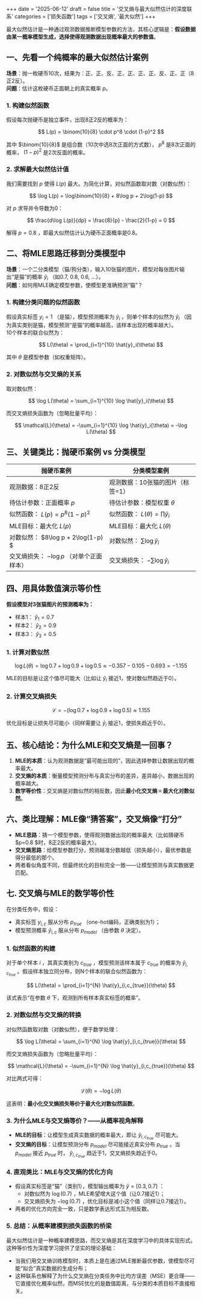 +++ 
date = '2025-06-12' 
draft = false 
title = '交叉熵与最大似然估计的深度联系' 
categories = ['损失函数'] 
tags = ['交叉熵', '最大似然'] 
+++

最大似然估计是一种通过观测数据推断模型参数的方法，其核心逻辑是：**假设数据由某一概率模型生成，选择使得观测数据出现概率最大的参数值**。  

## 一、先看一个纯概率的最大似然估计案例  
**场景**：抛一枚硬币10次，结果为：正、正、反、正、正、正、正、反、正、正（8正2反）。  
**问题**：估计这枚硬币正面朝上的真实概率  $p$。  

### 1. 构建似然函数  
假设每次抛硬币是独立事件，出现8正2反的概率为：

$$
L(p) = \binom{10}{8} \cdot p^8 \cdot (1-p)^2
$$

其中   $\binom{10}{8}$ 是组合数（10次中选8次正面的方式数），  $p^8$ 是8次正面的概率，  $(1-p)^2$ 是2次反面的概率。  

### 2. 求解最大似然估计值  
我们需要找到  $p$ 使得  $L(p)$ 最大。为简化计算，对似然函数取对数（对数似然）：  

$$
\log L(p) = \log\binom{10}{8} + 8\log p + 2\log(1-p)
$$  

对  $p$ 求导并令导数为0：  

$$
\frac{d\log L(p)}{dp} = \frac{8}{p} - \frac{2}{1-p} = 0
$$  

解得  $p = 0.8$ ，即最大似然估计认为硬币正面概率是0.8。  

## 二、将MLE思路迁移到分类模型中  
**场景**：一个二分类模型（猫/狗分类），输入10张猫的图片，模型对每张图片输出“是猫”的概率    $\hat{y}_i$ （如0.7, 0.8, 0.6, ...）。  
**问题**：如何用MLE确定模型参数，使模型更准确预测“猫”？  

### 1. 构建分类问题的似然函数  
假设真实标签   $y_i=1$ （是猫），模型预测概率为    $\hat{y}_i$ ，则单个样本的似然为    $\hat{y}_i$ （因为真实类别是猫，模型预测“是猫”的概率越高，该样本出现的概率越大）。  
10个样本的联合似然为：  

$$
L(\theta) = \prod_{i=1}^{10} \hat{y}_i(\theta)
$$  

其中   $\theta$ 是模型参数（如权重矩阵）。  

### 2. 对数似然与交叉熵的关系  
取对数似然：  

$$
\log L(\theta) = \sum_{i=1}^{10} \log \hat{y}_i(\theta)
$$  

而交叉熵损失函数为（忽略批量平均）：  

$$
\mathcal{L}(\theta) = -\sum_{i=1}^{10} \log \hat{y}_i(\theta) = -\log L(\theta)
$$  


## 三、关键类比：抛硬币案例 vs 分类模型  
| **抛硬币案例**               | **分类模型案例**                     |
|------------------------------|-------------------------------------|
| 观测数据：8正2反             | 观测数据：10张猫的图片（标签=1）    |
| 待估计参数：正面概率  $p$ | 待估计参数：模型权重  $\theta$ |
| 似然函数： $L(p) = p^8(1-p)^2$ | 似然函数： $L(\theta) = \prod \hat{y}_i$ |
| MLE目标：最大化  $L(p)$ | MLE目标：最大化  $L(\theta)$ |
| 对数似然： $8\log p + 2\log(1-p)  $| 对数似然： $\sum \log \hat{y}_i$ |
| 交叉熵损失： $-\log p$ （对单个正面样本） | 交叉熵损失： $-\sum \log \hat{y}_i$ |

## 四、用具体数值演示等价性  
**假设模型对3张猫图片的预测概率为：**  
- 样本1： $\hat{y}_1 = 0.7$ 
- 样本2： $\hat{y}_2 = 0.9$ 
- 样本3： $\hat{y}_3 = 0.5$ 

### 1. 计算对数似然  

$$
\log L(\theta) = \log 0.7 + \log 0.9 + \log 0.5 \approx -0.357 -0.105 -0.693 = -1.155
$$  

MLE的目标是让这个值尽可能大（比如让  $\hat{y}_i$ 接近1，使对数似然趋近于0）。  

### 2. 计算交叉熵损失  

$$
\mathcal{L} = -(\log 0.7 + \log 0.9 + \log 0.5) \approx 1.155
$$  

优化目标是让损失尽可能小（同样需要让  $\hat{y}_i$ 接近1，使损失趋近于0）。  

## 五、核心结论：为什么MLE和交叉熵是一回事？  
1. **MLE的本质**：认为观测数据是“最可能出现的”，因此选择参数让数据出现的概率最大。  
2. **交叉熵的本质**：衡量模型预测分布与真实分布的差异，差异越小，数据出现的概率越大。  
3. **数学等价性**：交叉熵是对数似然的相反数，因此**最小化交叉熵 ≡ 最大化对数似然**。  

## 六、类比理解：MLE像“猜答案”，交叉熵像“打分”  
- **MLE思路**：猜一个模型参数，使得观测数据出现的概率最大（比如猜硬币  $p=0.8  $时，8正2反的概率最大）。  
- **交叉熵思路**：给模型参数打分，预测越准分数越低（损失越小），最优参数是得分最低的那个。  
- 两者看似角度不同，但最终优化的目标完全一致——让模型预测与真实数据更匹配。

## 七. 交叉熵与MLE的数学等价性
在分类任务中，假设：  
- 真实标签  $y_{i,c}$ 服从分布  $p_{true}$ （one-hot编码，正确类别为1）；  
- 模型预测概率  $\hat{y}_{i,c}$ 服从分布  $p_{model}$ （由参数  $\theta$  决定）。  

### 1. 似然函数的构建  
对于单个样本  $i$ ，其真实类别为  $c_{true}$ ，模型预测该样本属于  $c_{true}$ 的概率为  $\hat{y}_{i,c_{true}}$  。假设样本独立同分布，则N个样本的联合似然函数为：  

$$
L(\theta) = \prod_{i=1}^{N} \hat{y}_{i,c_{true}}(\theta)
$$  

该式表示“在参数  $\theta$ 下，观测到所有样本真实标签的概率”。  

### 2. 对数似然与交叉熵的转换  
对似然函数取对数（对数似然），便于数学处理：  

$$
\log L(\theta) = \sum_{i=1}^{N} \log \hat{y}_{i,c_{true}}(\theta)
$$  

而交叉熵损失函数为（忽略批量平均）：  

$$
\mathcal{L}(\theta) = -\sum_{i=1}^{N} \log \hat{y}_{i,c_{true}}(\theta)
$$  

对比两式可得：  

$$
\mathcal{L}(\theta) = -\log L(\theta)
$$  

这表明：**最小化交叉熵损失等价于最大化对数似然函数**。  

### 3. 为什么MLE与交叉熵等价？——从概率视角解释 
- **MLE的目标**：让模型生成真实数据的概率最大，即让  $\hat{y}_{i,c_{true}}$ 尽可能大。  
- **交叉熵的目标**：让模型预测分布  $p_{model}$ 尽可能接近真实分布  $p_{true}$ 。当  $p_{model}$ 接近  $p_{true}$ 时， $\hat{y}_{i,c_{true}}$ 趋近于1，交叉熵损失趋近于0。  

### 4. 直观类比：MLE与交叉熵的优化方向
- 假设真实标签是“猫”（类别1），模型输出概率为  $\hat{y} = [0.3, 0.7]$ ：  
  - 对数似然为  $\log(0.7)$ ，MLE希望增大这个值（让0.7接近1）；  
  - 交叉熵损失为  $-\log(0.7)$ ，优化目标是减小这个值（同样让0.7接近1）。  
- 两者的优化方向完全一致，只是数学表达形式互为相反数。  

### 5. 总结：从概率建模到损失函数的桥梁
最大似然估计是一种概率建模思路，而交叉熵是其在深度学习中的具体实现形式。这种等价性为深度学习提供了坚实的理论基础：  
- 当我们用交叉熵训练模型时，本质上是在通过MLE推断最优参数，使模型尽可能“拟合”真实数据的生成分布；  
- 这种联系也解释了为什么交叉熵在分类任务中比均方误差（MSE）更合理——它直接优化概率似然，而MSE优化的是数值距离，与分类的本质目标不直接相关。

